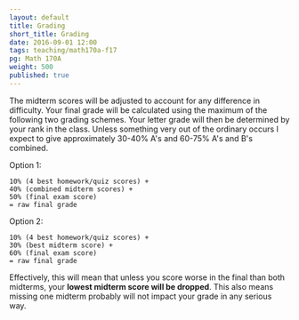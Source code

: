 ```yaml
---
layout: default
title: Grading
short_title: Grading
date: 2016-09-01 12:00
tags: teaching/math170a-f17
pg: Math 170A
weight: 500
published: true
---
```


The midterm scores will be adjusted to account for any difference in difficulty. Your final grade will be calculated using the maximum of the following two grading schemes. Your letter grade will then be determined by your rank in the class. Unless something very out of the ordinary occurs I expect to give approximately 30-40% A's and 60-75% A's and B's combined.

Option 1:

~~~
10% (4 best homework/quiz scores) +
40% (combined midterm scores) +
50% (final exam score)
= raw final grade
~~~

Option 2:

~~~
10% (4 best homework/quiz scores) +
30% (best midterm score) +
60% (final exam score)
= raw final grade
~~~

Effectively, this will mean that unless you score worse in the final than both midterms, your __lowest midterm score will be dropped__. This also means missing one midterm probably will not impact your grade in any serious way.
